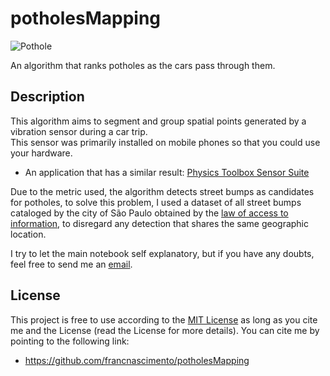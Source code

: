 [image]: https://github.com/francnascimento/potholesMapping/blob/master/pothole.jpg "Pothole"

# potholesMapping
![Pothole][image]

An algorithm that ranks potholes as the cars pass through them.

## Description
This algorithm aims to segment and group spatial points generated by a vibration sensor during a car trip.</br>
This sensor was primarily installed on mobile phones so that you could use your hardware.</br>

* An application that has a similar result: [Physics Toolbox Sensor Suite](https://play.google.com/store/apps/details?id=com.chrystianvieyra.physicstoolboxsuite)

Due to the metric used, the algorithm detects street bumps as candidates for potholes, to solve this problem, I used a dataset of all street bumps cataloged by the city of São Paulo obtained by the [law of access to information](http://www.sic.sp.gov.br/), to disregard any detection that shares the same geographic location.

I try to let the main notebook self explanatory, but if you have any doubts, feel free to send me an [email](francnascimento@pm.me).

## License

This project is free to use according to the [MIT License](https://github.com/francnascimento/potholesMapping/blob/master/LICENSE) as long as you cite me and the License (read the License for more details). You can cite me by pointing to the following link:
- https://github.com/francnascimento/potholesMapping
